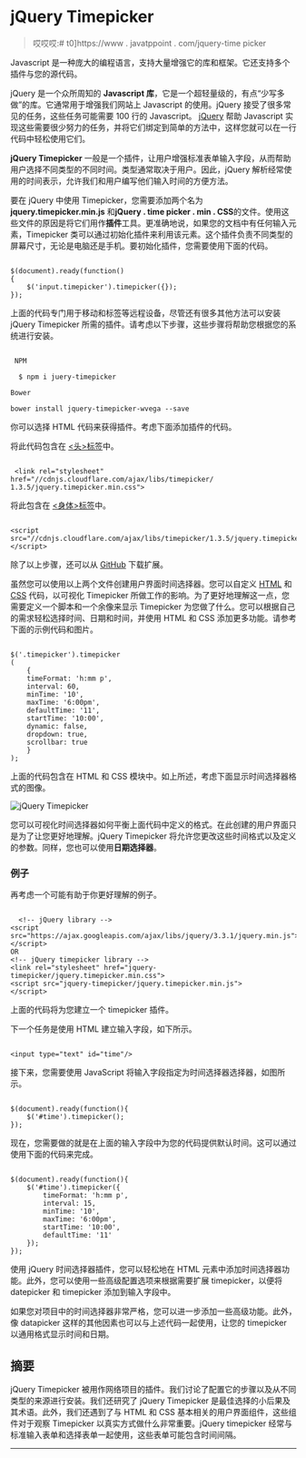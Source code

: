 # jQuery Timepicker

> 哎哎哎:# t0]https://www . javatppoint . com/jquery-time picker

Javascript 是一种庞大的编程语言，支持大量增强它的库和框架。它还支持多个插件与您的源代码。

jQuery 是一个众所周知的 **Javascript 库**，它是一个超轻量级的，有点“少写多做”的库。它通常用于增强我们网站上 Javascript 的使用。jQuery 接受了很多常见的任务，这些任务可能需要 100 行的 Javascript。 [jQuery](https://www.javatpoint.com/jquery-tutorial) 帮助 Javascript 实现这些需要很少努力的任务，并将它们绑定到简单的方法中，这样您就可以在一行代码中轻松使用它们。

**jQuery Timepicker** 一般是一个插件，让用户增强标准表单输入字段，从而帮助用户选择不同类型的不同时间。类型通常取决于用户。因此，jQuery 解析经常使用的时间表示，允许我们和用户编写他们输入时间的方便方法。

要在 jQuery 中使用 Timepicker，您需要添加两个名为 **jquery.timepicker.min.js** 和**jQuery . time picker . min . CSS**的文件。使用这些文件的原因是将它们用作**插件**工具。更准确地说，如果您的文档中有任何输入元素，Timepicker 类可以通过初始化插件来利用该元素。这个插件负责不同类型的屏幕尺寸，无论是电脑还是手机。要初始化插件，您需要使用下面的代码。

```

$(document).ready(function()
{
    $('input.timepicker').timepicker({});
});

```

上面的代码专门用于移动和标签等远程设备，尽管还有很多其他方法可以安装 jQuery Timepicker 所需的插件。请考虑以下步骤，这些步骤将帮助您根据您的系统进行安装。

```

 NPM

  $ npm i juery-timepicker

Bower

bower install jquery-timepicker-wvega --save

```

你可以选择 HTML 代码来获得插件。考虑下面添加插件的代码。

将此代码包含在 [<头>标签](https://www.javatpoint.com/html-head)中。

```

 <link rel="stylesheet" 
href="//cdnjs.cloudflare.com/ajax/libs/timepicker/
1.3.5/jquery.timepicker.min.css">

```

将此包含在 [<身体>标签](https://www.javatpoint.com/html-body-tag)中。

```

<script src="//cdnjs.cloudflare.com/ajax/libs/timepicker/1.3.5/jquery.timepicker.min.js">
</script>

```

除了以上步骤，还可以从 [GitHub](https://www.javatpoint.com/github) 下载扩展。

虽然您可以使用以上两个文件创建用户界面时间选择器。您可以自定义 [HTML](https://www.javatpoint.com/html-tutorial) 和 [CSS](https://www.javatpoint.com/css-tutorial) 代码，以可视化 Timepicker 所做工作的影响。为了更好地理解这一点，您需要定义一个脚本和一个余像来显示 Timepicker 为您做了什么。您可以根据自己的需求轻松选择时间、日期和时间，并使用 HTML 和 CSS 添加更多功能。请参考下面的示例代码和图片。

```

$('.timepicker').timepicker
(
    {
    timeFormat: 'h:mm p',
    interval: 60,
    minTime: '10',
    maxTime: '6:00pm',
    defaultTime: '11',
    startTime: '10:00',
    dynamic: false,
    dropdown: true,
    scrollbar: true
    }
);

```

上面的代码包含在 HTML 和 CSS 模块中。如上所述，考虑下面显示时间选择器格式的图像。

![jQuery Timepicker](../Images/b05c94420488b73e2f7f0b9b713e8a40.png)

您可以可视化时间选择器如何平衡上面代码中定义的格式。在此创建的用户界面只是为了让您更好地理解。jQuery Timepicker 将允许您更改这些时间格式以及定义的参数。同样，您也可以使用**日期选择器**。

### 例子

再考虑一个可能有助于你更好理解的例子。

```

  <!-- jQuery library -->
<script src="https://ajax.googleapis.com/ajax/libs/jquery/3.3.1/jquery.min.js"></script>
OR
<!-- jQuery timepicker library -->
<link rel="stylesheet" href="jquery-timepicker/jquery.timepicker.min.css">
<script src="jquery-timepicker/jquery.timepicker.min.js">
</script>

```

上面的代码将为您建立一个 timepicker 插件。

下一个任务是使用 HTML 建立输入字段，如下所示。

```

<input type="text" id="time"/>

```

接下来，您需要使用 JavaScript 将输入字段指定为时间选择器选择器，如图所示。

```

$(document).ready(function(){
    $('#time').timepicker();
});

```

现在，您需要做的就是在上面的输入字段中为您的代码提供默认时间。这可以通过使用下面的代码来完成。

```

$(document).ready(function(){
    $('#time').timepicker({
        timeFormat: 'h:mm p',
        interval: 15,
        minTime: '10',
        maxTime: '6:00pm',
        startTime: '10:00',
        defaultTime: '11'
    });
});

```

使用 jQuery 时间选择器插件，您可以轻松地在 HTML 元素中添加时间选择器功能。此外，您可以使用一些高级配置选项来根据需要扩展 timepicker，以便将 datepicker 和 timepicker 添加到输入字段中。

如果您对项目中的时间选择器非常严格，您可以进一步添加一些高级功能。此外，像 datapicker 这样的其他因素也可以与上述代码一起使用，让您的 timepicker 以通用格式显示时间和日期。

## 摘要

jQuery Timepicker 被用作网络项目的插件。我们讨论了配置它的步骤以及从不同类型的来源进行安装。我们还研究了 jQuery Timepicker 是最佳选择的小后果及其术语。此外，我们还遇到了与 HTML 和 CSS 基本相关的用户界面组件，这些组件对于观察 Timepicker 以真实方式做什么非常重要。jQuery timepicker 经常与标准输入表单和选择表单一起使用，这些表单可能包含时间间隔。

* * *